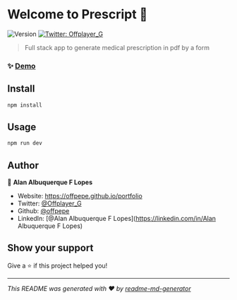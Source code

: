 # Welcome to Prescript 👋
![Version](https://img.shields.io/badge/version-1.2.2-blue.svg?cacheSeconds=2592000)
[![Twitter: Offplayer\_G](https://img.shields.io/twitter/follow/Offplayer\_G.svg?style=social)](https://twitter.com/Offplayer\_G)

> Full stack app to generate medical prescription in pdf by a form

### ✨ [Demo](https://prescript.herokuapp.com/)

## Install

```sh
npm install
```

## Usage

```sh
npm run dev
```

## Author

👤 **Alan Albuquerque F Lopes**

* Website: https://offpepe.github.io/portfolio
* Twitter: [@Offplayer\_G](https://twitter.com/Offplayer\_G)
* Github: [@offpepe](https://github.com/offpepe)
* LinkedIn: [@Alan Albuquerque F Lopes](https://linkedin.com/in/Alan Albuquerque F Lopes)

## Show your support

Give a ⭐️ if this project helped you!


***
_This README was generated with ❤️ by [readme-md-generator](https://github.com/kefranabg/readme-md-generator)_